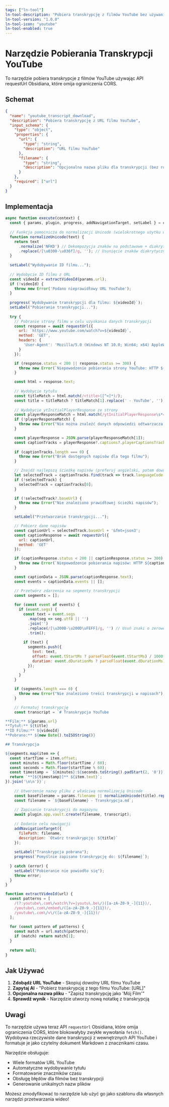 ```yaml
---
tags: ["ln-tool"]
ln-tool-description: "Pobiera transkrypcję z filmów YouTube bez używania pakietów npm"
ln-tool-version: "1.0.0"
ln-tool-icon: "youtube"
ln-tool-enabled: true
---
```


# Narzędzie Pobierania Transkrypcji YouTube

To narzędzie pobiera transkrypcje z filmów YouTube używając API requestUrl Obsidiana, które omija ograniczenia CORS.

## Schemat

```json
{
  "name": "youtube_transcript_download",
  "description": "Pobiera transkrypcję z URL filmu YouTube",
  "input_schema": {
    "type": "object",
    "properties": {
      "url": {
        "type": "string",
        "description": "URL filmu YouTube"
      },
      "filename": {
        "type": "string", 
        "description": "Opcjonalna nazwa pliku dla transkrypcji (bez rozszerzenia)"
      }
    },
    "required": ["url"]
  }
}
```

## Implementacja

```javascript
async function execute(context) {
  const { params, plugin, progress, addNavigationTarget, setLabel } = context;
  
  // Funkcja pomocnicza do normalizacji Unicode (wielokrotnego użytku w narzędziach)
  function normalizeUnicode(text) {
    return text
      .normalize('NFKD') // Dekompozycja znaków na podstawowe + diakrytyki
      .replace(/[\u0300-\u036f]/g, ''); // Usunięcie znaków diakrytycznych
  }
  
  setLabel("Wydobywanie ID filmu...");
  
  // Wydobycie ID filmu z URL
  const videoId = extractVideoId(params.url);
  if (!videoId) {
    throw new Error('Podano nieprawidłowy URL YouTube');
  }
  
  progress(`Wydobywanie transkrypcji dla filmu: ${videoId}`);
  setLabel("Pobieranie transkrypcji...");
  
  try {
    // Pobranie strony filmu w celu uzyskania danych transkrypcji
    const response = await requestUrl({
      url: `https://www.youtube.com/watch?v=${videoId}`,
      method: 'GET',
      headers: {
        'User-Agent': 'Mozilla/5.0 (Windows NT 10.0; Win64; x64) AppleWebKit/537.36 (KHTML, like Gecko) Chrome/91.0.4472.124 Safari/537.36'
      }
    });

    if (response.status < 200 || response.status >= 300) {
      throw new Error(`Niepowodzenie pobierania strony YouTube: HTTP ${response.status}`);
    }

    const html = response.text;
    
    // Wydobycie tytułu
    const titleMatch = html.match(/<title>([^<]*)/);
    const title = titleMatch ? titleMatch[1].replace(' - YouTube', '') : 'Film YouTube';
    
    // Wydobycie ytInitialPlayerResponse ze strony
    const playerResponseMatch = html.match(/ytInitialPlayerResponse\s*=\s*({.+?});/);
    if (!playerResponseMatch) {
      throw new Error("Nie można znaleźć danych odpowiedzi odtwarzacza na stronie YouTube");
    }

    const playerResponse = JSON.parse(playerResponseMatch[1]);
    const captionTracks = playerResponse?.captions?.playerCaptionsTracklistRenderer?.captionTracks || [];
    
    if (captionTracks.length === 0) {
      throw new Error("Brak dostępnych napisów dla tego filmu");
    }

    // Znajdź najlepszą ścieżkę napisów (preferuj angielski, potem dowolny dostępny)
    let selectedTrack = captionTracks.find(track => track.languageCode === 'en');
    if (!selectedTrack) {
      selectedTrack = captionTracks[0];
    }

    if (!selectedTrack?.baseUrl) {
      throw new Error("Nie znaleziono prawidłowej ścieżki napisów");
    }

    setLabel("Przetwarzanie transkrypcji...");

    // Pobierz dane napisów
    const captionUrl = selectedTrack.baseUrl + '&fmt=json3';
    const captionResponse = await requestUrl({
      url: captionUrl,
      method: 'GET'
    });

    if (captionResponse.status < 200 || captionResponse.status >= 300) {
      throw new Error(`Niepowodzenie pobierania napisów: HTTP ${captionResponse.status}`);
    }

    const captionData = JSON.parse(captionResponse.text);
    const events = captionData.events || [];

    // Przetwórz zdarzenia na segmenty transkrypcji
    const segments = [];
    
    for (const event of events) {
      if (event.segs) {
        const text = event.segs
          .map(seg => seg.utf8 || '')
          .join('')
          .replace(/[\u200B-\u200D\uFEFF]/g, '') // Usuń znaki o zerowej szerokości
          .trim();
        
        if (text) {
          segments.push({
            text: text,
            offset: event.tStartMs ? parseFloat(event.tStartMs) / 1000 : 0,
            duration: event.dDurationMs ? parseFloat(event.dDurationMs) / 1000 : 0
          });
        }
      }
    }

    if (segments.length === 0) {
      throw new Error("Nie znaleziono treści transkrypcji w napisach");
    }

    // Formatuj transkrypcję
    const transcript = `# Transkrypcja YouTube

**Film:** ${params.url}
**Tytuł:** ${title}
**ID Filmu:** ${videoId}
**Pobrano:** ${new Date().toISOString()}

## Transkrypcja

${segments.map(item => {
  const startTime = item.offset;
  const minutes = Math.floor(startTime / 60);
  const seconds = Math.floor(startTime % 60);
  const timestamp = `${minutes}:${seconds.toString().padStart(2, '0')}`;
  return `**[${timestamp}]** ${item.text}`;
}).join('\n\n')}`;
    
    // Utworzenie nazwy pliku z właściwą normalizacją Unicode
    const baseFilename = params.filename || normalizeUnicode(title).replace(/[^a-zA-Z0-9 ]/g, '').trim();
    const filename = `${baseFilename} - Transkrypcja.md`;
    
    // Zapisanie transkrypcji do magazynu
    await plugin.app.vault.create(filename, transcript);
    
    // Dodanie celu nawigacji
    addNavigationTarget({
      filePath: filename,
      description: `Otwórz transkrypcję: ${title}`
    });
    
    setLabel("Transkrypcja pobrana");
    progress(`Pomyślnie zapisano transkrypcję do: ${filename}`);
    
  } catch (error) {
    setLabel("Pobieranie nie powiodło się");
    throw error;
  }
}

function extractVideoId(url) {
  const patterns = [
    /(?:youtube\.com\/watch\?v=|youtu\.be\/)([a-zA-Z0-9_-]{11})/,
    /youtube\.com\/embed\/([a-zA-Z0-9_-]{11})/,
    /youtube\.com\/v\/([a-zA-Z0-9_-]{11})/
  ];
  
  for (const pattern of patterns) {
    const match = url.match(pattern);
    if (match) return match[1];
  }
  
  return null;
}
```

## Jak Używać

1. **Zdobądź URL YouTube** - Skopiuj dowolny URL filmu YouTube
2. **Zapytaj AI** - "Pobierz transkrypcję z tego filmu YouTube: [URL]"
3. **Opcjonalna nazwa pliku** - "Zapisz transkrypcję jako 'Mój Film'"
4. **Sprawdź wynik** - Narzędzie utworzy nową notatkę z transkrypcją

## Uwagi

To narzędzie używa teraz API `requestUrl` Obsidiana, które omija ograniczenia CORS, które blokowałyby zwykłe wywołania `fetch()`. Wydobywa rzeczywiste dane transkrypcji z wewnętrznych API YouTube i formatuje je jako czytelny dokument Markdown z znacznikami czasu.

Narzędzie obsługuje:
- Wiele formatów URL YouTube
- Automatyczne wydobywanie tytułu
- Formatowanie znaczników czasu
- Obsługę błędów dla filmów bez transkrypcji
- Generowanie unikalnych nazw plików

Możesz zmodyfikować to narzędzie lub użyć go jako szablonu dla własnych narzędzi przetwarzania wideo! 